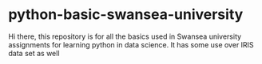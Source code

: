 # python-basic-swansea-university
Hi there, this repository is for all the basics used in Swansea university assignments for learning python in data science. It has some use over IRIS data set as well
